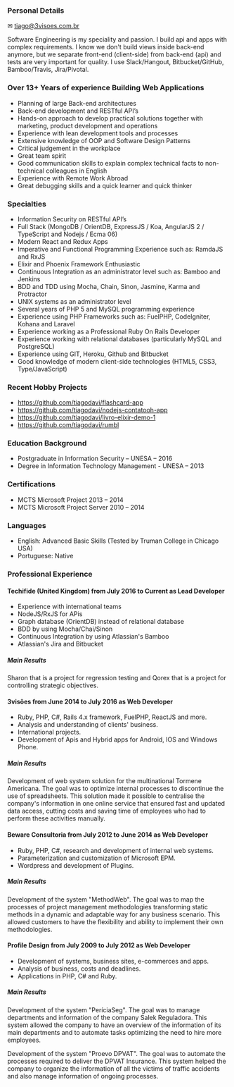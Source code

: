 ### Personal Details

✉ tiago@3visoes.com.br

Software Engineering is my speciality and passion. I build api and apps with complex requirements. I know we don't build views inside back-end anymore, but we separate front-end (client-side) from back-end (api) and tests are very important for quality. I use Slack/Hangout, Bitbucket/GitHub, Bamboo/Travis, Jira/Pivotal.

### Over 13+ Years of experience Building Web Applications

- Planning of large Back-end architectures
- Back-end development and RESTful API’s
- Hands-on approach to develop practical solutions together with marketing, product development and operations
- Experience with lean development tools and processes
- Extensive knowledge of OOP and Software Design Patterns
- Critical judgement in the workplace
- Great team spirit
- Good communication skills to explain complex technical facts to non-technical colleagues in English
- Experience with Remote Work Abroad
- Great debugging skills and a quick learner and quick thinker

### Specialties

- Information Security on RESTful API’s
- Full Stack (MongoDB / OrientDB, ExpressJS / Koa, AngularJS 2 / TypeScript and Nodejs / Ecma 06)
- Modern React and Redux Apps
- Imperative and Functional Programming Experience such as: RamdaJS and RxJS
- Elixir and Phoenix Framework Enthusiastic
- Continuous Integration as an administrator level such as: Bamboo and Jenkins
- BDD and TDD using Mocha, Chain, Sinon, Jasmine, Karma and Protractor
- UNIX systems as an administrator level
- Several years of PHP 5 and MySQL programming experience
- Experience using PHP Frameworks such as: FuelPHP, CodeIgniter, Kohana and Laravel
- Experience working as a Professional Ruby On Rails Developer
- Experience working with relational databases (particularly MySQL and PostgreSQL)
- Experience using GIT, Heroku, Github and Bitbucket
- Good knowledge of modern client-side technologies (HTML5, CSS3, Type/JavaScript)

### Recent Hobby Projects

- https://github.com/tiagodavi/flashcard-app
- https://github.com/tiagodavi/nodejs-contatooh-app
- https://github.com/tiagodavi/livro-elixir-demo-1
- https://github.com/tiagodavi/rumbl

### Education Background

- Postgraduate in Information Security – UNESA – 2016
- Degree in Information Technology Management - UNESA – 2013

### Certifications

- MCTS Microsoft Project 2013 – 2014
- MCTS Microsoft Project Server 2010 – 2014

### Languages

- English: Advanced Basic Skills (Tested by Truman College in Chicago USA)
- Portuguese: Native

### Professional Experience

#### Techifide (United Kingdom) from July 2016 to Current as Lead Developer

- Experience with international teams
- NodeJS/RxJS for APis
- Graph database (OrientDB) instead of relational database
- BDD by using Mocha/Chai/Sinon
- Continuous Integration by using Atlassian's Bamboo
- Atlassian's Jira and Bitbucket

##### Main Results
Sharon that is a project for regression testing and
Qorex that is a project for controlling strategic objectives.

#### 3visões from June 2014 to July 2016 as Web Developer

- Ruby, PHP, C#, Rails 4.x framework, FuelPHP, ReactJS and more.
- Analysis and understanding of clients' business.
- International projects.
- Development of Apis and Hybrid apps for Android, IOS and Windows Phone.

##### Main Results
Development of web system solution for the multinational Tormene Americana. The goal was to
optimize internal processes to discontinue the use of spreadsheets. This solution made it possible to centralise  the company's information in one online service that ensured fast and updated data access, cutting costs and saving time of employees who had to perform these activities manually.

#### Beware Consultoria from July 2012 to June 2014 as Web Developer

- Ruby, PHP, C#, research and development of internal web systems.
- Parameterization and customization of Microsoft EPM.
- Wordpress and development of Plugins.

##### Main Results
Development of the system "MethodWeb". The goal was to map the processes of project
management methodologies transforming static methods in a dynamic and adaptable way for any
business scenario. This allowed customers to have the flexibility and ability to implement their own methodologies.

#### Profile Design from July 2009 to July 2012 as Web Developer

- Development of systems, business sites, e-commerces and apps.
- Analysis of business, costs and deadlines.
- Applications in PHP, C# and Ruby.

##### Main Results
Development of the system "PeríciaSeg".  The goal was to manage departments and information of
the company Salek Reguladora. This system allowed the company to have an overview of the
information of its main departments and to automate tasks optimizing the need to hire more
employees.

Development of the system "Proevo DPVAT". The goal was to automate the processes required to
deliver the DPVAT Insurance. This system helped the company to organize the information of all
the victims of traffic accidents and also manage information of ongoing processes.
